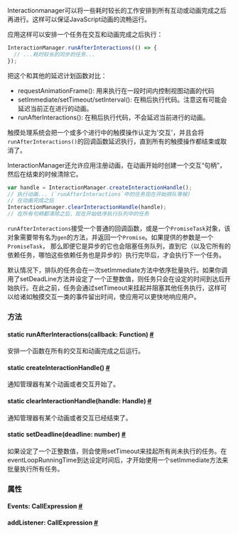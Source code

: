 Interactionmanager可以将一些耗时较长的工作安排到所有互动或动画完成之后再进行。这样可以保证JavaScript动画的流畅运行。

应用这样可以安排一个任务在交互和动画完成之后执行：

```javascript
InteractionManager.runAfterInteractions(() => {
  // ...耗时较长的同步的任务...
});
```

把这个和其他的延迟计划函数对比：

- requestAnimationFrame(): 用来执行在一段时间内控制视图动画的代码
- setImmediate/setTimeout/setInterval(): 在稍后执行代码。注意这有可能会延迟当前正在进行的动画。
- runAfterInteractions(): 在稍后执行代码，不会延迟当前进行的动画。

触摸处理系统会把一个或多个进行中的触摸操作认定为'交互'，并且会将`runAfterInteractions()`的回调函数延迟执行，直到所有的触摸操作都结束或取消了。

InteractionManager还允许应用注册动画，在动画开始时创建一个交互“句柄”，然后在结束的时候清除它。

```javascript
var handle = InteractionManager.createInteractionHandle();
// 执行动画... (`runAfterInteractions`中的任务现在开始排队等候)
// 在动画完成之后
InteractionManager.clearInteractionHandle(handle);
// 在所有句柄都清除之后，现在开始依序执行队列中的任务
```
`runAfterInteractions`接受一个普通的回调函数，或是一个`PromiseTask`对象，该对象需要带有名为`gen`的方法，并返回一个`Promise`。如果提供的参数是一个`PromiseTask`， 那么即便它是异步的它也会阻塞任务队列，直到它（以及它所有的依赖任务，哪怕这些依赖任务也是异步的）执行完毕后，才会执行下一个任务。

默认情况下，排队的任务会在一次setImmediate方法中依序批量执行。如果你调用了setDeadLine方法并设定了一个正整数值，则任务只会在设定的时间到达后开始执行。在此之前，任务会通过setTimeout来挂起并阻塞其他任务执行，这样可以给诸如触摸交互一类的事件留出时间，使应用可以更快地响应用户。

### 方法

<div class="props">
	<div class="prop">
		<h4 class="propTitle"><a class="anchor" name="runafterinteractions"></a><span class="propType">static </span>runAfterInteractions<span class="propType">(callback: Function)</span> <a class="hash-link" href="#runafterinteractions">#</a></h4>
		<div><p>安排一个函数在所有的交互和动画完成之后运行。</p></div>
	</div>
	<div class="prop">
		<h4 class="propTitle"><a class="anchor" name="createinteractionhandle"></a><span class="propType">static </span>createInteractionHandle<span class="propType">()</span> <a class="hash-link" href="#createinteractionhandle">#</a></h4>
		<div><p>通知管理器有某个动画或者交互开始了。</p></div>
	</div>
	<div class="prop">
		<h4 class="propTitle"><a class="anchor" name="clearinteractionhandle"></a><span class="propType">static </span>clearInteractionHandle<span class="propType">(handle: Handle)</span> <a class="hash-link" href="#clearinteractionhandle">#</a></h4>
		<div><p>通知管理器有某个动画或者交互已经结束了。</p></div>
	</div>
	<div class="prop">
	<h4 class="propTitle"><a class="anchor" name="setdeadline"></a><span class="propType">static </span>setDeadline<span class="propType">(deadline: number)</span> <a class="hash-link" href="#setdeadline">#</a></h4>
	<div><p>如果设定了一个正整数值，则会使用setTimeout来挂起所有尚未执行的任务。在eventLoopRunningTime到达设定时间后，才开始使用一个setImmediate方法来批量执行所有任务。</p></div>
</div>
</div>

### 属性

<div class="props">
	<div class="prop"><h4 class="propTitle"><a class="anchor" name="events"></a>Events<span class="propType">: CallExpression</span> <a class="hash-link" href="#events">#</a></h4></div>
	<div class="prop"><h4 class="propTitle"><a class="anchor" name="addlistener"></a>addListener<span class="propType">: CallExpression</span> <a class="hash-link" href="#addlistener">#</a></h4></div>
</div>
